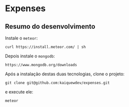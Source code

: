 # Expenses

## Resumo do desenvolvimento

Instale o `meteor`:

```
curl https://install.meteor.com/ | sh
```

Depois instale o `mongodb`:

```
https://www.mongodb.org/downloads
```

Após a instalação destas duas tecnologias, 
clone o projeto:

```
git clone git@github.com:kaiquewdev/expenses.git
```

e execute ele:

```
meteor
```
